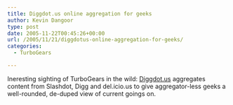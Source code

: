 ```yaml
---
title: Diggdot.us online aggregation for geeks
author: Kevin Dangoor
type: post
date: 2005-11-22T00:45:26+00:00
url: /2005/11/21/diggdotus-online-aggregation-for-geeks/
categories:
  - TurboGears

---
```

Ineresting sighting of TurboGears in the wild: [Diggdot.us][1] aggregates content from Slashdot, Digg and del.icio.us to give aggregator-less geeks a well-rounded, de-duped view of current goings on.

 [1]: http://diggdot.us/